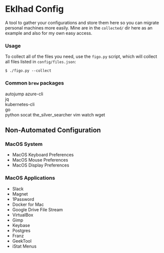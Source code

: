 # Eklhad Config

A tool to gather your configurations and store them here so you can migrate personal machines more easily. Mine are in the `collected/` dir here as an example and also for my own easy access.


### Usage

To collect all of the files you need, use the `figo.py` script, which will collect all files listed in `config/files.json`:

```
$ ./figo.py --collect
```

### Common `brew` packages
autojump
azure-cli		
jq		
kubernetes-cli		
go		
python
socat
the_silver_searcher
vim
watch
wget


## Non-Automated Configuration

### MacOS System
- MacOS Keyboard Preferences
- MacOS Mouse Preferences
- MacOS Display Preferences

### MacOS Applications
- Slack
- Magnet
- 1Password
- Docker for Mac
- Google Drive File Stream
- VirtualBox
- Gimp
- Keybase
- Postgres
- Franz
- GeekTool
- iStat Menus